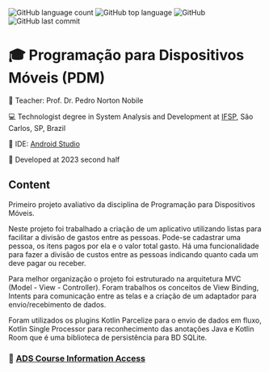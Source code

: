 ![GitHub language count](https://img.shields.io/github/languages/count/rasmolina/SplitTheBill)
![GitHub top language](https://img.shields.io/github/languages/top/rasmolina/SplitTheBill)
![GitHub](https://img.shields.io/github/license/rasmolina/SplitTheBill)
![GitHub last commit](https://img.shields.io/github/last-commit/rasmolina/SplitTheBill)


# :mortar_board: Programação para Dispositivos Móveis (PDM)

:triangular_flag_on_post: Teacher: Prof. Dr. Pedro Norton Nobile

:computer: Technologist degree in System Analysis and Development at [IFSP](https://www.ifsp.edu.br/), São Carlos, SP, Brazil

:triangular_ruler: IDE: [Android Studio]([https://code.visualstudio.com/](https://developer.android.com/studio))

:calendar: Developed at 2023 second half

## Content
Primeiro projeto avaliativo da disciplina de Programação para Dispositivos Móveis.

Neste projeto foi trabalhado a criação de um aplicativo utilizando listas para facilitar a divisão de gastos entre as pessoas. Pode-se cadastrar uma pessoa, os itens pagos por ela e o valor total gasto. Há uma funcionalidade para fazer a divisão de custos entre as pessoas indicando quanto cada um deve pagar ou receber.

Para melhor organização o projeto foi estruturado na arquitetura MVC (Model - View - Controller). Foram trabalhos os conceitos de View Binding, Intents para comunicação entre as telas e a criação de um adaptador para envio/recebimento de dados.

Foram utilizados os plugins Kotlin Parcelize para o envio de dados em fluxo, Kotlin Single Processor para reconhecimento das anotações Java e Kotlin Room que é uma biblioteca de persistência para BD SQLite.


### :link: [ADS Course Information Access](https://scl.ifsp.edu.br/index.php/cursos.html?id=116:ads&catid=61)



